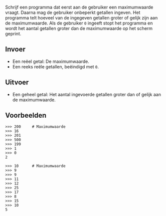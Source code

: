 Schrijf een programma dat eerst aan de gebruiker een maximumwaarde vraagt. Daarna mag de gebruiker onbeperkt getallen ingeven. Het programma telt hoeveel van de ingegeven getallen groter of gelijk zijn aan de maximumwaarde. Als de gebruiker `0` ingeeft stopt het programma en wordt het aantal getallen groter dan de maximumwaarde op het scherm geprint.

## Invoer

- Een reëel getal: De maximumwaarde.
- Een reeks reële getallen, beëindigd met `0`.

## Uitvoer

- Een geheel getal: Het aantal ingevoerde getallen groter dan of gelijk aan de maximumwaarde.


## Voorbeelden

```
>>> 200     # Maximumwaarde
>>> 16
>>> 201
>>> 500
>>> 199
>>> 1
>>> 0
2

>>> 10      # Maximumwaarde
>>> 9
>>> 9
>>> 11
>>> 12
>>> 25
>>> 17
>>> 8
>>> 15
>>> 10
5
```


